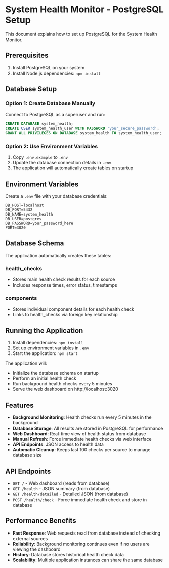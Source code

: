 # System Health Monitor - PostgreSQL Setup

This document explains how to set up PostgreSQL for the System Health Monitor.

## Prerequisites

1. Install PostgreSQL on your system
2. Install Node.js dependencies: `npm install`

## Database Setup

### Option 1: Create Database Manually

Connect to PostgreSQL as a superuser and run:

```sql
CREATE DATABASE system_health;
CREATE USER system_health_user WITH PASSWORD 'your_secure_password';
GRANT ALL PRIVILEGES ON DATABASE system_health TO system_health_user;
```

### Option 2: Use Environment Variables

1. Copy `.env.example` to `.env`
2. Update the database connection details in `.env`
3. The application will automatically create tables on startup

## Environment Variables

Create a `.env` file with your database credentials:

```env
DB_HOST=localhost
DB_PORT=5432
DB_NAME=system_health
DB_USER=postgres
DB_PASSWORD=your_password_here
PORT=3020
```

## Database Schema

The application automatically creates these tables:

### health_checks
- Stores main health check results for each source
- Includes response times, error status, timestamps

### components  
- Stores individual component details for each health check
- Links to health_checks via foreign key relationship

## Running the Application

1. Install dependencies: `npm install`
2. Set up environment variables in `.env`
3. Start the application: `npm start`

The application will:
- Initialize the database schema on startup
- Perform an initial health check
- Run background health checks every 5 minutes
- Serve the web dashboard on http://localhost:3020

## Features

- **Background Monitoring**: Health checks run every 5 minutes in the background
- **Database Storage**: All results are stored in PostgreSQL for performance
- **Web Dashboard**: Real-time view of health status from database
- **Manual Refresh**: Force immediate health checks via web interface
- **API Endpoints**: JSON access to health data
- **Automatic Cleanup**: Keeps last 100 checks per source to manage database size

## API Endpoints

- `GET /` - Web dashboard (reads from database)
- `GET /health` - JSON summary (from database)
- `GET /health/detailed` - Detailed JSON (from database)  
- `POST /health/check` - Force immediate health check and store in database

## Performance Benefits

- **Fast Response**: Web requests read from database instead of checking external sources
- **Reliability**: Background monitoring continues even if no users are viewing the dashboard
- **History**: Database stores historical health check data
- **Scalability**: Multiple application instances can share the same database